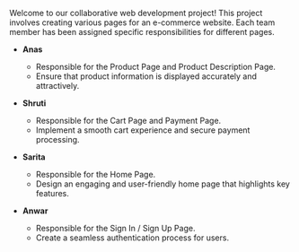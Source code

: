 Welcome to our collaborative web development project! This project involves creating various pages for an e-commerce website. Each team member has been assigned specific responsibilities for different pages.



- **Anas**
  - Responsible for the Product Page and Product Description Page.
  - Ensure that product information is displayed accurately and attractively.
  
- **Shruti**
  - Responsible for the Cart Page and Payment Page.
  - Implement a smooth cart experience and secure payment processing.

- **Sarita**
  - Responsible for the Home Page.
  - Design an engaging and user-friendly home page that highlights key features.

- **Anwar**
  - Responsible for the Sign In / Sign Up Page.
  - Create a seamless authentication process for users.
  

